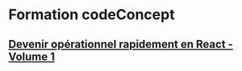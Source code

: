 # Formation codeConcept
## [Devenir opérationnel rapidement en React - Volume 1](https://codeconcept.teachable.com/p/devenir-operationnel-rapidement-en-react)

